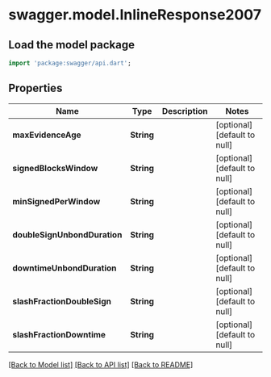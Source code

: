 # swagger.model.InlineResponse2007

## Load the model package
```dart
import 'package:swagger/api.dart';
```

## Properties
Name | Type | Description | Notes
------------ | ------------- | ------------- | -------------
**maxEvidenceAge** | **String** |  | [optional] [default to null]
**signedBlocksWindow** | **String** |  | [optional] [default to null]
**minSignedPerWindow** | **String** |  | [optional] [default to null]
**doubleSignUnbondDuration** | **String** |  | [optional] [default to null]
**downtimeUnbondDuration** | **String** |  | [optional] [default to null]
**slashFractionDoubleSign** | **String** |  | [optional] [default to null]
**slashFractionDowntime** | **String** |  | [optional] [default to null]

[[Back to Model list]](../README.md#documentation-for-models) [[Back to API list]](../README.md#documentation-for-api-endpoints) [[Back to README]](../README.md)


